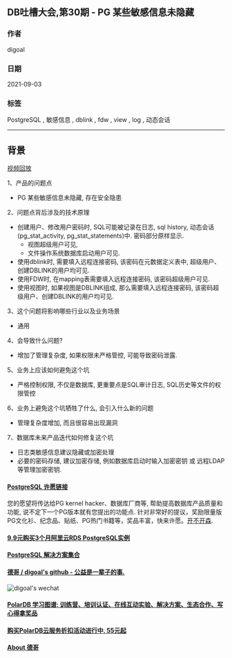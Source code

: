 ## DB吐槽大会,第30期 - PG 某些敏感信息未隐藏    
    
### 作者    
digoal    
    
### 日期    
2021-09-03    
    
### 标签    
PostgreSQL , 敏感信息 , dblink , fdw , view , log , 动态会话      
    
----    
    
## 背景    
[视频回放](https://www.bilibili.com/video/BV1Qf4y1A7zY/)    
    
1、产品的问题点    
- PG 某些敏感信息未隐藏, 存在安全隐患    
    
2、问题点背后涉及的技术原理    
- 创建用户、修改用户密码时, SQL可能被记录在日志, sql history, 动态会话(pg_stat_activity, pg_stat_statements)中. 密码部分原样显示.     
    - 视图超级用户可见,     
    - 文件操作系统数据库启动用户可见.     
- 使用dblink时, 需要填入远程连接密码, 该密码在元数据定义表中, 超级用户、创建DBLINK的用户均可见.     
- 使用FDW时, 在mapping表需要填入远程连接密码, 该密码超级用户可见.     
- 使用视图时, 如果视图是DBLINK组成, 那么需要填入远程连接密码, 该密码超级用户、创建DBLINK的用户均可见.     
    
3、这个问题将影响哪些行业以及业务场景    
- 通用    
    
4、会导致什么问题?    
- 增加了管理复杂度, 如果权限未严格管控, 可能导致密码泄露.     
    
5、业务上应该如何避免这个坑    
- 严格控制权限, 不仅是数据库, 更重要点是SQL审计日志, SQL历史等文件的权限管控    
    
6、业务上避免这个坑牺牲了什么, 会引入什么新的问题    
- 管理复杂度增加, 而且很容易出现漏洞    
    
7、数据库未来产品迭代如何修复这个坑    
- 日志类敏感信息建议隐藏或加密处理  
- 必要的密码存储, 建议加密存储, 例如数据库启动时输入加密密钥 或 远程LDAP等管理加密密钥.     
       
  
#### [PostgreSQL 许愿链接](https://github.com/digoal/blog/issues/76 "269ac3d1c492e938c0191101c7238216")
您的愿望将传达给PG kernel hacker、数据库厂商等, 帮助提高数据库产品质量和功能, 说不定下一个PG版本就有您提出的功能点. 针对非常好的提议，奖励限量版PG文化衫、纪念品、贴纸、PG热门书籍等，奖品丰富，快来许愿。[开不开森](https://github.com/digoal/blog/issues/76 "269ac3d1c492e938c0191101c7238216").  
  
  
#### [9.9元购买3个月阿里云RDS PostgreSQL实例](https://www.aliyun.com/database/postgresqlactivity "57258f76c37864c6e6d23383d05714ea")
  
  
#### [PostgreSQL 解决方案集合](https://yq.aliyun.com/topic/118 "40cff096e9ed7122c512b35d8561d9c8")
  
  
#### [德哥 / digoal's github - 公益是一辈子的事.](https://github.com/digoal/blog/blob/master/README.md "22709685feb7cab07d30f30387f0a9ae")
  
  
![digoal's wechat](../pic/digoal_weixin.jpg "f7ad92eeba24523fd47a6e1a0e691b59")
  
  
#### [PolarDB 学习图谱: 训练营、培训认证、在线互动实验、解决方案、生态合作、写心得拿奖品](https://www.aliyun.com/database/openpolardb/activity "8642f60e04ed0c814bf9cb9677976bd4")
  
  
#### [购买PolarDB云服务折扣活动进行中, 55元起](https://www.aliyun.com/activity/new/polardb-yunparter?userCode=bsb3t4al "e0495c413bedacabb75ff1e880be465a")
  
  
#### [About 德哥](https://github.com/digoal/blog/blob/master/me/readme.md "a37735981e7704886ffd590565582dd0")
  
